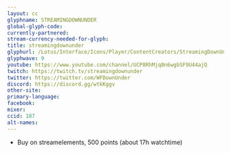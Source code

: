 ```yaml
---
layout: cc
glyphname: STREAMINGDOWNUNDER
global-glyph-code:
currently-partnered:
stream-currency-needed-for-glyph:
title: streamingdownunder
glyphurl: /Lotus/Interface/Icons/Player/ContentCreators/StreamingDownUnder.png
glyphwave: 9
youtube: https://www.youtube.com/channel/UCP8RhMjq8n6wgbSF9U44ajQ
twitch: https://twitch.tv/streamingdownunder
twitter: https://twitter.com/WFDownUnder
discord: https://discord.gg/wtkKggv
other-site:
primary-language:
facebook:
mixer:
ccid: 187
alt-names:
---
```

* Buy on streamelements, 500 points (about 17h watchtime)

